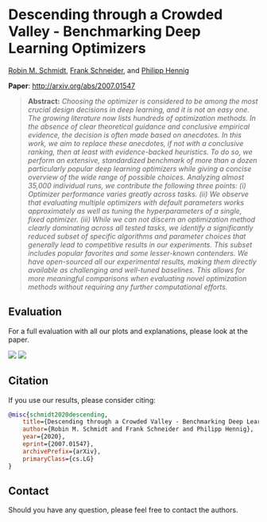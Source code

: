 # Descending through a Crowded Valley - Benchmarking Deep Learning Optimizers

[Robin M. Schmidt](https://scholar.google.de/citations?user=20vb63kAAAAJ&hl=de), [Frank Schneider](https://scholar.google.com/citations?user=znq-WkAAAAAJ&hl=en), and [Philipp Hennig](https://scholar.google.de/citations?user=UeG5w08AAAAJ&hl=en)

**Paper**: http://arxiv.org/abs/2007.01547

> **Abstract:** *Choosing the optimizer is considered to be among the most crucial design decisions in deep learning, and it is not an easy one. The growing literature now lists hundreds of optimization methods. In the absence of clear theoretical guidance and conclusive empirical evidence, the decision is often made based on anecdotes. In this work, we aim to replace these anecdotes, if not with a conclusive ranking, then at least with evidence-backed heuristics. To do so, we perform an extensive, standardized benchmark of more than a dozen particularly popular deep learning optimizers while giving a concise overview of the wide range of possible choices. Analyzing almost 35,000 individual runs, we contribute the following three points: (i) Optimizer performance varies greatly across tasks. (ii) We observe that evaluating multiple optimizers with default parameters works approximately as well as tuning the hyperparameters of a single, fixed optimizer. (iii) While we can not discern an optimization method clearly dominating across all tested tasks, we identify a significantly reduced subset of specific algorithms and parameter choices that generally lead to competitive results in our experiments. This subset includes popular favorites and some lesser-known contenders. We have open-sourced all our experimental results, making them directly available as challenging and well-tuned baselines. This allows for more meaningful comparisons when evaluating novel optimization methods without requiring any further computational efforts.*


## Evaluation

For a full evaluation with all our plots and explanations, please look at the paper.

<img src = "https://i.imgur.com/450YoFl.png" >

<img src = "https://i.imgur.com/Yu96SyP.png" >

## Citation
If you use our results, please consider citing:

```bibtex
@misc{schmidt2020descending,
    title={Descending through a Crowded Valley - Benchmarking Deep Learning Optimizers},
    author={Robin M. Schmidt and Frank Schneider and Philipp Hennig},
    year={2020},
    eprint={2007.01547},
    archivePrefix={arXiv},
    primaryClass={cs.LG}
}
```
    
## Contact
Should you have any question, please feel free to contact the authors.

